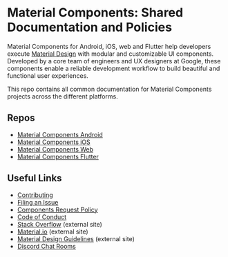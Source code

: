 # Material Components: Shared Documentation and Policies

Material Components for Android, iOS, web and Flutter help developers execute [Material Design](https://www.material.io) with modular and customizable UI components. Developed by a core team of engineers and UX designers at Google, these components enable a reliable development workflow to build beautiful and functional user experiences.

This repo contains all common documentation for Material Components projects across the different platforms.

## Repos
- [Material Components Android](https://github.com/material-components/material-components-android)
- [Material Components iOS](https://github.com/material-components/material-components-ios)
- [Material Components Web](https://github.com/material-components/material-components-web)
- [Material Components Flutter](https://github.com/material-components/material-components-flutter)

## Useful Links
- [Contributing](CONTRIBUTING.md)
- [Filing an Issue](ISSUE_TEMPLATE.md)
- [Components Request Policy](COMPONENTS_REQUEST_POLICY.md)
- [Code of Conduct](CODE_OF_CONDUCT.md)
- [Stack Overflow](https://stackoverflow.com/questions/tagged/material-components) (external site)
- [Material.io](https://www.material.io) (external site)
- [Material Design Guidelines](https://material.google.com) (external site)
- [Discord Chat Rooms](https://discord.gg/material-components)
